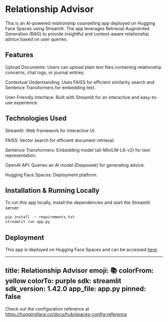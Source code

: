 # Relationship Advisor

This is an AI-powered relationship counselling app deployed on Hugging Face Spaces using Streamlit. The app leverages Retrieval-Augmented Generation (RAG) to provide insightful and context-aware relationship advice based on user queries.

## Features

Upload Documents: Users can upload plain text files containing relationship concerns, chat logs, or journal entries.

Contextual Understanding: Uses FAISS for efficient similarity search and Sentence Transformers for embedding text.

User-Friendly Interface: Built with Streamlit for an interactive and easy-to-use experience.

## Technologies Used

Streamlit: Web framework for interactive UI.

FAISS: Vector search for efficient document retrieval.

Sentence Transformers: Embedding model (all-MiniLM-L6-v2) for text representation.

OpenAI API: Queries an AI model (Deepseek) for generating advice.

Hugging Face Spaces: Deployment platform.

## Installation & Running Locally

To run this app locally, install the dependencies and start the Streamlit server:

```bash
pip install -r requirements.txt
streamlit run app.py
```

## Deployment

This app is deployed on Hugging Face Spaces and can be accessed [here](https://huggingface.co/spaces/sssfasihieee/Relationship-Advisor).

---
title: Relationship Advisor
emoji: 📚
colorFrom: yellow
colorTo: purple
sdk: streamlit
sdk_version: 1.42.0
app_file: app.py
pinned: false
---

Check out the configuration reference at https://huggingface.co/docs/hub/spaces-config-reference

